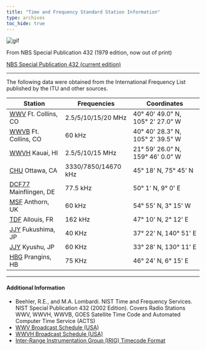 ```yaml
---
title: "Time and Frequency Standard Station Information"
type: archives
toc_hide: true
---
```


![gif](/documentation/pic/tonea.gif)

From NBS Special Publication 432 (1979 edition, now out of print)

[NBS Special Publication 432 (current edition)](https://www.nist.gov/system/files/documents/2017/04/28/SP-432-NIST-Time-and-Frequency-Services-2012-02-13.pdf)

* * *

The following data were obtained from the International Frequency List published by the ITU and other sources.

| Station | Frequencies | Coordinates |
| ----- | ----- | ----- |
| [WWV](https://www.nist.gov/pml/time-and-frequency-division/time-distribution/radio-station-wwv) Ft. Collins, CO | 2.5/5/10/15/20 MHz | 40° 40' 49.0" N, 105° 2' 27.0" W |
| [WWVB](https://www.nist.gov/pml/time-and-frequency-division/time-distribution/radio-station-wwvb) Ft. Collins, CO | 60 kHz | 40° 40' 28.3" N, 105° 2' 39.5" W |
| [WWVH](https://www.nist.gov/pml/time-and-frequency-division/time-distribution/radio-station-wwvh) Kauai, HI | 2.5/5/10/15 MHz | 21° 59' 26.0" N, 159° 46' 0.0" W |
| [CHU](https://nrc.canada.ca/en/certifications-evaluations-standards/canadas-official-time/nrc-shortwave-station-broadcasts-chu) Ottawa, CA | 3330/7850/14670 kHz | 45° 18' N, 75° 45' N |
| [DCF77](https://www.ptb.de/cms/en/ptb/fachabteilungen/abt4/fb-44/ag-442/dissemination-of-legal-time/dcf77.html) Mainflingen, DE | 77.5 kHz | 50° 1' N, 9° 0' E |
| [MSF](https://www.npl.co.uk/msf-signal) Anthorn, UK | 60 kHz | 54° 55' N, 3° 15' W |
| [TDF](https://en.wikipedia.org/wiki/TDF_time_signal) Allouis, FR | 162 kHz | 47° 10' N, 2° 12' E |
| [JJY](https://jjy.nict.go.jp/index-e.html) Fukushima, JP | 40 KHz | 37° 22' N, 140° 51' E |
| [JJY](https://jjy.nict.go.jp/jjy/log/index-e.html) Kyushu, JP | 60 KHz | 33° 28' N, 130° 11' E |
| [HBG](https://en.wikipedia.org/wiki/HBG_(time_signal)) Prangins, HB | 75 KHz | 46° 24' N, 6° 15' E |

* * *

#### Additional Information

*   Beehler, R.E., and M.A. Lombardi. NIST Time and Frequency Services. NIST Special Publication 432 (2002 Edition). Covers Radio Stations WWV, WWVH, WWVB, GOES Satellite Time Code and Automated Computer Time Service (ACTS)
*   [WWV Broadcast Schedule (USA)](/documentation/pic/wwv.webp)
*   [WWVH Broadcast Schedule (USA)](/documentation/pic/wwvh.webp)
*   [Inter-Range Instrumentation Group (IRIG) Timecode Format](/documentation/pic/irig_b.webp)